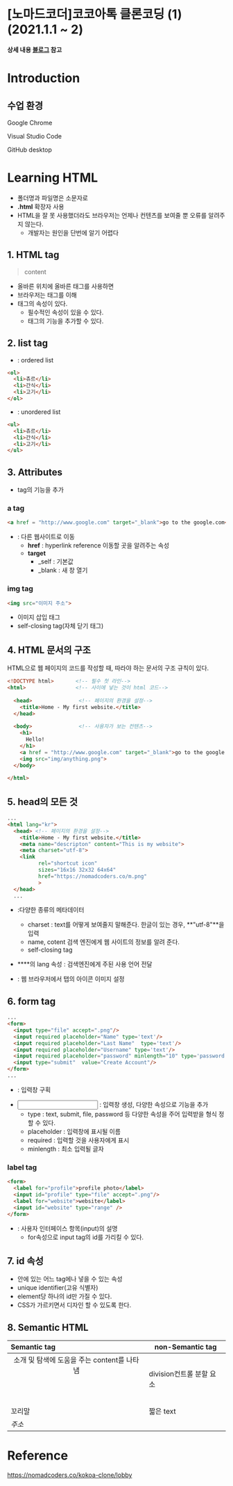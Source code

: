 # [노마드코더]코코아톡 클론코딩 (1)(2021.1.1 ~ 2)



**상세 내용 [블로그](https://greedysiru.tistory.com/86?category=860702) 참고**



# Introduction

## 수업 환경

Google Chrome

Visual Studio Code

GitHub desktop

# Learning HTML

* 폴더명과 파일명은 소문자로
* **.html** 확장자 사용
* HTML을 잘 못 사용했더라도 브라우저는 언제나 컨텐츠를 보여줄 뿐 오류를 알려주지 않는다.
  * 개발자는 원인을 단번에 알기 어렵다



## 1. HTML tag

><tag attrname= "atrrval"> content</tag>

* 올바른 위치에 올바른 태그를 사용하면 
* 브라우저는 태그를 이해
* 태그의 속성이 있다.
  * 필수적인 속성이 있을 수 있다.
  * 태그의 기능을 추가할 수 있다.



## 2. list tag

* **<ol></ol>** : ordered list

```html
<ol>
  <li>츄르</li>
  <li>간식</li>
  <li>고기</li>
</ol>
```

* **<ul></ul>** : unordered list

```html
<ul>
  <li>츄르</li>
  <li>간식</li>
  <li>고기</li>
</ul>
```



## 3.  Attributes

* tag의 기능을 추가



### a tag

```html
<a href = "http://www.google.com" target="_blank">go to the google.com</a>
```

* **<a></a>** : 다른 웹사이트로 이동
  * **href** : hyperlink reference 이동할 곳을 알려주는 속성
  * **target**
    * _self : 기본값
    * _blank : 새 창 열기



### img tag

```html
<img src="이미지 주소">
```

* 이미지 삽입 태그
* self-closing tag(자체 닫기 태그)



## 4. HTML 문서의 구조

HTML으로 웹 페이지의 코드를 작성할 때, 따라야 하는 문서의 구조 규칙이 있다.

```html
<!DOCTYPE html>       <!-- 필수 첫 라인-->
<html>                <!-- 사이에 넣는 것이 html 코드-->
  
  <head>               <!-- 페이지의 환경을 설정-->
    <title>Home - My first website.</title>
  </head>
  
  <body>               <!-- 사용자가 보는 컨텐츠-->
    <h1>
      Hello!
    </h1>
    <a href = "http://www.google.com" target="_blank">go to the google.com</a>
    <img src="img/anything.png">
  </body>
  
</html>
```



## 5. head의 모든 것

```html
...
<html lang="kr">
  <head> <!-- 페이지의 환경을 설정-->
    <title>Home - My first website.</title>
    <meta name="descripton" content="This is my website">
    <meta charset="utf-8">
    <link 
          rel="shortcut icon" 
          sizes="16x16 32x32 64x64" 
          href="https://nomadcoders.co/m.png"
          >
  </head>
  ...
```

* **<meta>** :다양한 종류의 메타데이터
  
  * charset : text를 어떻게 보여줄지 말해준다. 한글이 있는 경우, **"utf-8"**을 입력
  * name, cotent  검색 엔진에게 웹 사이트의 정보를 알려 준다.
  * self-closing tag
* **<html>**의 lang 속성 : 검색엔진에게 주된 사용 언어 전달
* **<link>** : 웹 브라우저에서 탭의 아이콘 이미지 설정

  

## 6. form tag

```html
...
<form>
  <input type="file" accept=".png"/>
  <input required placeholder="Name" type='text'/>
  <input required placeholder="Last Name"  type='text'/>
  <input required placeholder="Username" type='text'/>
  <input required placeholder="password" minlength="10" type='password'/>
  <input type="submit"  value="Create Account"/>
</form>
...
```

* **<form>** : 입력창 구획
* **<input>** : 입력창 생성, 다양한 속성으로 기능을 추가
  * type : text, submit, file, password 등 다양한 속성을 주어 입력받을 형식 정할 수 있다.
  * placeholder : 입력창에 표시될 이름
  * required : 입력할 것을 사용자에게 표시
  * minlength : 최소 입력될 글자



### label tag

```html
<form>
  <label for="profile">profile photo</label>
  <input id="profile" type="file" accept=".png"/>
  <label for="website">website</label>
  <input id="website" type="range" />
</form>
```

* **<label>** : 사용자 인터페이스 항목(input)의 설명
  * for속성으로 input tag의 id를 가리킬 수 있다.



## 7. id 속성

* **<body>** 안에 있는 어느 tag에나 넣을 수 있는 속성
* unique identifier(고유 식별자)
* element당 하나의 id만 가질 수 있다.
* CSS가 가르키면서 디자인 할 수 있도록 한다.



## 8. Semantic HTML

| Semantic tag                                             | non-Semantic tag                   |
| :------------------------------------------------------- | ---------------------------------- |
| **<header>** 소개 및 탐색에 도움을 주는 content를 나타냄 | **<div>** division컨트롤 분할 요소 |
| **<footer>** 꼬리말                                      | **<span>** 짧은 text               |
| **<address>** 주소                                       |                                    |



# Reference

https://nomadcoders.co/kokoa-clone/lobby